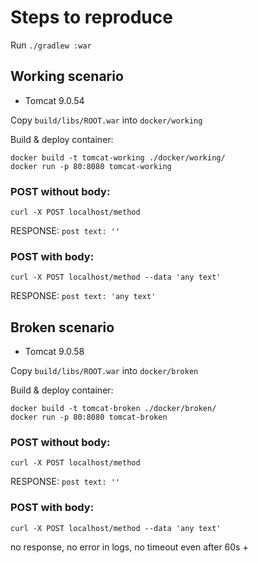 # Steps to reproduce

Run 
```./gradlew :war```

## Working scenario
- Tomcat 9.0.54 

Copy `build/libs/ROOT.war` into `docker/working`

Build & deploy container: 
```
docker build -t tomcat-working ./docker/working/
docker run -p 80:8080 tomcat-working
```

### POST without body:
`curl -X POST localhost/method`

RESPONSE: `post text: ''`

### POST with body:
`curl -X POST localhost/method --data 'any text'`

RESPONSE: `post text: 'any text'`


## Broken scenario
- Tomcat 9.0.58

Copy `build/libs/ROOT.war` into `docker/broken`

Build & deploy container:
```
docker build -t tomcat-broken ./docker/broken/
docker run -p 80:8080 tomcat-broken
```

### POST without body:
`curl -X POST localhost/method`

RESPONSE: `post text: ''`

### POST with body:
`curl -X POST localhost/method --data 'any text'`

no response, no error in logs, no timeout even after 60s +